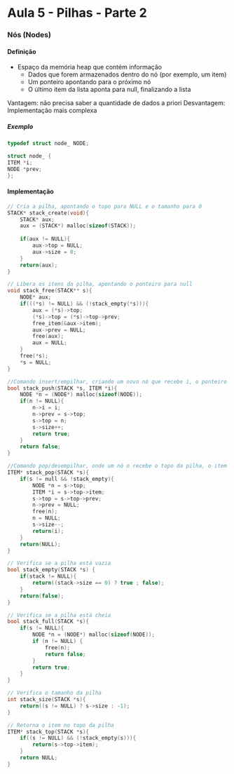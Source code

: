 # Aula 5 - Pilhas - Parte 2
### Nós (Nodes)
#### Definição
- Espaço da memória heap que contém informação
	- Dados que forem armazenados dentro do nó (por exemplo, um item)
	- Um ponteiro apontando para o próximo nó
	- O último item da lista aponta para null, finalizando a lista

Vantagem: não precisa saber a quantidade de dados a priori
Desvantagem: Implementação mais complexa
##### Exemplo
```c
typedef struct node_ NODE;

struct node_ {
ITEM *i;
NODE *prev;
};
```

#### Implementação
```c
// Cria a pilha, apontando o topo para NULL e o tamanho para 0
STACK* stack_create(void){
	STACK* aux;
	aux = (STACK*) malloc(sizeof(STACK));
	
	if(aux != NULL){
		aux->top = NULL;
		aux->size = 0;
	}
	return(aux);
}

// Libera os itens da pilha, apontando o ponteiro para null
void stack_free(STACK** s){
	NODE* aux;
	if(((*s) != NULL) && (!stack_empty(*s))){
		aux = (*s)->top;
		(*s)->top = (*s)->top->prev;
		free_item(&aux->item);
		aux->prev = NULL;
		free(aux);
		aux = NULL;
	}
	free(*s);
	*s = NULL;
}

//Comando insert/empilhar, criando um novo nó que recebe i, o ponteiro para anterior aponta para o top e o top aponta para o novo nó, aumentando o tamanho;
bool stack_push(STACK *s, ITEM *i){
	NODE *n = (NODE*) malloc(sizeof(NODE));
	if(n != NULL){
		n->i = i;
		n->prev = s->top;
		s->top = n;
		s->size++;
		return true;
	}
	return false;
}

//Comando pop/desempilhar, onde um nó n recebe o topo da pilha, o item recebe i, o ponteiro top aponta para o anterior e o nó n é liberado.
ITEM* stack_pop(STACK *s){
	if(s != null && !stack_empty){
		NODE *n = s->top;
		ITEM *i = s->top->item;
		s->top = s->top->prev;
		n->prev = NULL;
		free(n);
		n = NULL;
		s->size--;
		return(i);
	}
	return(NULL);
}

// Verifica se a pilha está vazia
bool stack_empty(STACK *s) {
	if(stack != NULL){
		return((stack->size == 0) ? true ; false);
	}
	return(false);
}

// Verifica se a pilha está cheia
bool stack_full(STACK *s){
	if(s != NULL){
		NODE *n = (NODE*) malloc(sizeof(NODE));
		if (n != NULL) {
			free(n);
			return false;
		}
		return true;
	}
}

// Verifica o tamanho da pilha
int stack_size(STACK *s){
	return((s != NULL) ? s->size : -1);
}

// Retorna o item no topo da pilha
ITEM* stack_top(STACK *s){
	if((s != NULL) && (!stack_empty(s))){
		return(s->top->item);
	}
	return NULL;
}
```